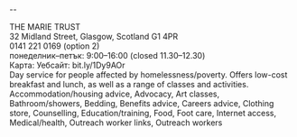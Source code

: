 
--

THE MARIE TRUST  
32 Midland Street, Glasgow, Scotland G1 4PR  
0141 221 0169 (option 2)  
понеделник–петък: 9:00–16:00 (closed 11.30–12.30)  
Карта: Уебсайт: bit.ly/1Dy9AOr  
Day service for people affected by homelessness/poverty. Offers low-cost breakfast and lunch, as well as a range of classes and activities.  
Accommodation/housing advice, Advocacy, Art classes, Bathroom/showers, Bedding, Benefits advice, Careers advice, Clothing store, Counselling, Education/training, Food, Foot care, Internet access, Medical/health, Outreach worker links, Outreach workers  
  
